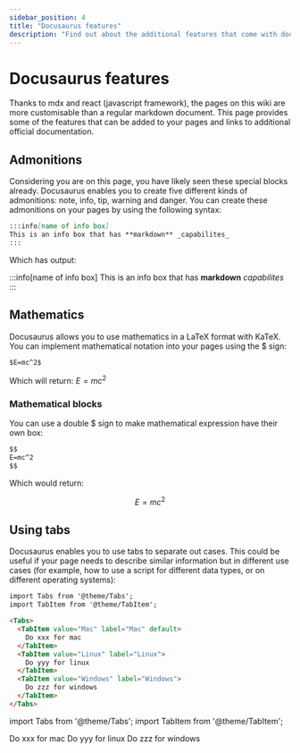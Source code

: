 ```yaml
---
sidebar_position: 4
title: "Docusaurus features"
description: "Find out about the additional features that come with docusaurus"
---
```


# Docusaurus features

Thanks to mdx and react (javascript framework), the pages on this wiki are more customisable than a regular markdown document. This page provides some of the features that can be added to your pages and links to additional official documentation.


## Admonitions

Considering you are on this page, you have likely seen these special blocks already. Docusaurus enables you to create five different kinds of admonitions: note, info, tip, warning and danger. You can create these admonitions on your pages by using the following syntax:

```markdown
:::info[name of info box]
This is an info box that has **markdown** _capabilites_
:::
```

Which has output:

:::info[name of info box]
This is an info box that has **markdown** _capabilites_
:::

## Mathematics

Docusaurus allows you to use mathematics in a LaTeX format with KaTeX. You can implement mathematical notation into your pages using the $ sign:

```markdown
$E=mc^2$
```

Which will return: $E=mc^2$

### Mathematical blocks

You can use a double $ sign to make mathematical expression have their own box:

```markdown
$$
E=mc^2
$$
```

Which would return:

$$
E=mc^2
$$

## Using tabs

Docusaurus enables you to use tabs to separate out cases. This could be useful if your page needs to describe similar information but in different use cases (for example, how to use a script for different data types, or on different operating systems):

```md
import Tabs from '@theme/Tabs';
import TabItem from '@theme/TabItem';

<Tabs>
  <TabItem value="Mac" label="Mac" default>
    Do xxx for mac
  </TabItem>
  <TabItem value="Linux" label="Linux">
    Do yyy for linux
  </TabItem>
  <TabItem value="Windows" label="Windows">
    Do zzz for windows
  </TabItem>
</Tabs>
```

import Tabs from '@theme/Tabs';
import TabItem from '@theme/TabItem';

<Tabs>
  <TabItem value="Mac" label="Mac" default>
    Do xxx for mac
  </TabItem>
  <TabItem value="Linux" label="Linux">
    Do yyy for linux
  </TabItem>
  <TabItem value="Windows" label="Windows">
    Do zzz for windows
  </TabItem>
</Tabs>